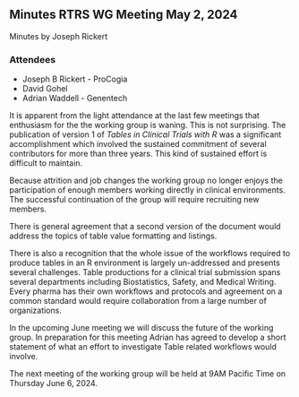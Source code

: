 ## Minutes RTRS WG Meeting May 2, 2024

Minutes by Joseph Rickert

### Attendees

* Joseph B Rickert - ProCogia
* David Gohel
* Adrian Waddell - Genentech

It is apparent from the light attendance at the last few meetings that enthusiasm for the the working group is waning. This is not surprising. The publication of version 1 of *Tables in Clinical Trials with R* was a significant accomplishment which involved the sustained commitment of several contributors for more than three years. This kind of sustained effort is difficult to maintain.

Because attrition and job changes the working group no longer enjoys the participation of enough members working directly in clinical environments. The successful continuation of the group will require recruiting new members.

There is general agreement that a second version of the document would address the topics of table value formatting and listings. 

There is also a recognition that the whole issue of the workflows required to produce tables in an R environment is largely un-addressed and presents several challenges. Table productions for a clinical trial submission spans several departments including Biostatistics, Safety, and Medical Writing. Every pharma has their own workflows and protocols and agreement on a common standard would require collaboration from a large number of organizations.

In the upcoming June meeting we will discuss the future of the working group. In preparation for this meeting Adrian has agreed to develop a short statement of what an effort to investigate Table related workflows would involve.

The next meeting of the working group will be held at 9AM Pacific Time on Thursday June 6, 2024.


